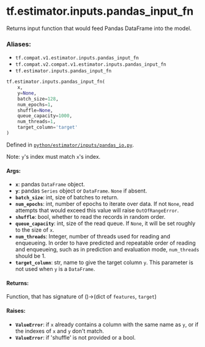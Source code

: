 <div itemscope itemtype="http://developers.google.com/ReferenceObject">
<meta itemprop="name" content="tf.estimator.inputs.pandas_input_fn" />
<meta itemprop="path" content="Stable" />
</div>

# tf.estimator.inputs.pandas_input_fn

Returns input function that would feed Pandas DataFrame into the model.

### Aliases:

* `tf.compat.v1.estimator.inputs.pandas_input_fn`
* `tf.compat.v2.compat.v1.estimator.inputs.pandas_input_fn`
* `tf.estimator.inputs.pandas_input_fn`

``` python
tf.estimator.inputs.pandas_input_fn(
    x,
    y=None,
    batch_size=128,
    num_epochs=1,
    shuffle=None,
    queue_capacity=1000,
    num_threads=1,
    target_column='target'
)
```



Defined in [`python/estimator/inputs/pandas_io.py`](https://github.com/tensorflow/estimator/tree/master/tensorflow_estimator/python/estimator/inputs/pandas_io.py).

<!-- Placeholder for "Used in" -->

Note: `y`'s index must match `x`'s index.

#### Args:


* <b>`x`</b>: pandas `DataFrame` object.
* <b>`y`</b>: pandas `Series` object or `DataFrame`. `None` if absent.
* <b>`batch_size`</b>: int, size of batches to return.
* <b>`num_epochs`</b>: int, number of epochs to iterate over data. If not `None`,
  read attempts that would exceed this value will raise `OutOfRangeError`.
* <b>`shuffle`</b>: bool, whether to read the records in random order.
* <b>`queue_capacity`</b>: int, size of the read queue. If `None`, it will be set
  roughly to the size of `x`.
* <b>`num_threads`</b>: Integer, number of threads used for reading and enqueueing. In
  order to have predicted and repeatable order of reading and enqueueing,
  such as in prediction and evaluation mode, `num_threads` should be 1.
* <b>`target_column`</b>: str, name to give the target column `y`. This parameter
  is not used when `y` is a `DataFrame`.


#### Returns:

Function, that has signature of ()->(dict of `features`, `target`)



#### Raises:


* <b>`ValueError`</b>: if `x` already contains a column with the same name as `y`, or
  if the indexes of `x` and `y` don't match.
* <b>`ValueError`</b>: if 'shuffle' is not provided or a bool.